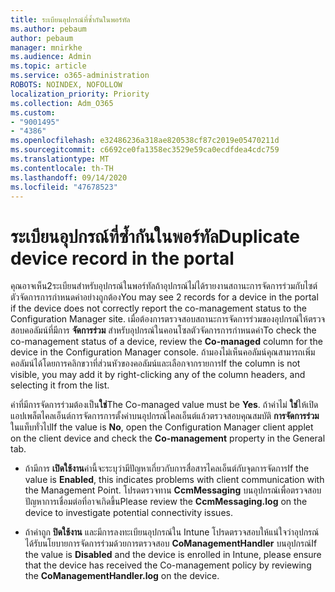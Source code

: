 ```yaml
---
title: ระเบียนอุปกรณ์ที่ซ้ำกันในพอร์ทัล
ms.author: pebaum
author: pebaum
manager: mnirkhe
ms.audience: Admin
ms.topic: article
ms.service: o365-administration
ROBOTS: NOINDEX, NOFOLLOW
localization_priority: Priority
ms.collection: Adm_O365
ms.custom:
- "9001495"
- "4386"
ms.openlocfilehash: e32486236a318ae820538cf87c2019e05470211d
ms.sourcegitcommit: c6692ce0fa1358ec3529e59ca0ecdfdea4cdc759
ms.translationtype: MT
ms.contentlocale: th-TH
ms.lasthandoff: 09/14/2020
ms.locfileid: "47678523"
---
```

# <a name="duplicate-device-record-in-the-portal"></a><span data-ttu-id="4cb81-102">ระเบียนอุปกรณ์ที่ซ้ำกันในพอร์ทัล</span><span class="sxs-lookup"><span data-stu-id="4cb81-102">Duplicate device record in the portal</span></span>

<span data-ttu-id="4cb81-103">คุณอาจเห็น2ระเบียนสำหรับอุปกรณ์ในพอร์ทัลถ้าอุปกรณ์ไม่ได้รายงานสถานะการจัดการร่วมกับไซต์ตัวจัดการการกำหนดค่าอย่างถูกต้อง</span><span class="sxs-lookup"><span data-stu-id="4cb81-103">You may see 2 records for a device in the portal if the device does not correctly report the co-management status to the Configuration Manager site.</span></span> <span data-ttu-id="4cb81-104">เมื่อต้องการตรวจสอบสถานะการจัดการร่วมของอุปกรณ์ให้ตรวจสอบคอลัมน์ที่มีการ **จัดการร่วม** สำหรับอุปกรณ์ในคอนโซลตัวจัดการการกำหนดค่า</span><span class="sxs-lookup"><span data-stu-id="4cb81-104">To check the co-management status of a device, review the **Co-managed** column for the device in the Configuration Manager console.</span></span> <span data-ttu-id="4cb81-105">ถ้ามองไม่เห็นคอลัมน์คุณสามารถเพิ่มคอลัมน์ได้โดยการคลิกขวาที่ส่วนหัวของคอลัมน์และเลือกจากรายการ</span><span class="sxs-lookup"><span data-stu-id="4cb81-105">If the column is not visible, you may add it by right-clicking any of the column headers, and selecting it from the list.</span></span>

<span data-ttu-id="4cb81-106">ค่าที่มีการจัดการร่วมต้องเป็น**ใช่**</span><span class="sxs-lookup"><span data-stu-id="4cb81-106">The Co-managed value must be **Yes**.</span></span> <span data-ttu-id="4cb81-107">ถ้าค่าไม่ **ใช่**ให้เปิดแอปเพล็ตไคลเอ็นต์การจัดการการตั้งค่าบนอุปกรณ์ไคลเอ็นต์แล้วตรวจสอบคุณสมบัติ **การจัดการร่วม** ในแท็บทั่วไป</span><span class="sxs-lookup"><span data-stu-id="4cb81-107">If the value is **No**, open the Configuration Manager client applet on the client device and check the **Co-management** property in the General tab.</span></span>

- <span data-ttu-id="4cb81-108">ถ้ามีการ **เปิดใช้งาน**ค่านี้จะระบุว่ามีปัญหาเกี่ยวกับการสื่อสารไคลเอ็นต์กับจุดการจัดการ</span><span class="sxs-lookup"><span data-stu-id="4cb81-108">If the value is **Enabled**, this indicates problems with client communication with the Management Point.</span></span> <span data-ttu-id="4cb81-109">โปรดตรวจทาน **CcmMessaging** บนอุปกรณ์เพื่อตรวจสอบปัญหาการเชื่อมต่อที่อาจเกิดขึ้น</span><span class="sxs-lookup"><span data-stu-id="4cb81-109">Please review the **CcmMessaging.log** on the device to investigate potential connectivity issues.</span></span>

- <span data-ttu-id="4cb81-110">ถ้าค่าถูก **ปิดใช้งาน** และมีการลงทะเบียนอุปกรณ์ใน Intune โปรดตรวจสอบให้แน่ใจว่าอุปกรณ์ได้รับนโยบายการจัดการร่วมด้วยการตรวจสอบ **CoManagementHandler** บนอุปกรณ์</span><span class="sxs-lookup"><span data-stu-id="4cb81-110">If the value is **Disabled** and the device is enrolled in Intune, please ensure that the device has received the Co-management policy by reviewing the **CoManagementHandler.log** on the device.</span></span>
